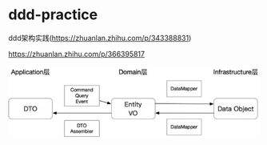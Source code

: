 # ddd-practice

ddd架构实践(https://zhuanlan.zhihu.com/p/343388831)

https://zhuanlan.zhihu.com/p/366395817


![](./resources/v2-9749db9c247d9bf5ce1afd0c1deec5d5_720w.jpeg)